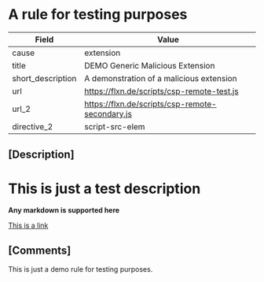 # A rule for testing purposes

| Field       | Value |
| ----------- | ----- |
| cause       | extension |
| title       | DEMO Generic Malicious Extension |
| short_description | A demonstration of a malicious extension |
| url         | https://flxn.de/scripts/csp-remote-test.js |
| url_2       | https://flxn.de/scripts/csp-remote-secondary.js |
| directive_2 | script-src-elem |

## [Description]

# This is just a test description
**Any markdown is supported here**

[This is a link](https://flxn.de/)


## [Comments]

This is just a demo rule for testing purposes.